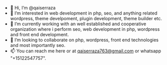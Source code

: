 - 👋 Hi, I’m @qaiserraza
- 👀 I’m interested in web development in php, seo, and anything related wordpress, theme develpoment, plugin development, theme builder etc.
- 🌱 I’m currently working with an well established and cooperative organization where i perform seo, web development in php, wordpress and front end development.
- 💞️ I’m looking to collaborate on php, wordpress, front end technologies and most importantly seo.
- 📫 You can reach me here or at qaiserraza763@gmail.com or whatsapp "+15122547757".

<!---
qaiserraza/qaiserraza is a ✨ special ✨ repository because its `README.md` (this file) appears on your GitHub profile.
You can click the Preview link to take a look at your changes.
--->
